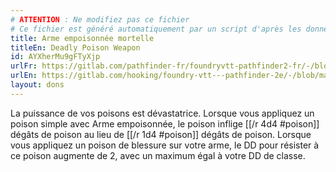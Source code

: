 ```yaml
---
# ATTENTION : Ne modifiez pas ce fichier
# Ce fichier est généré automatiquement par un script d'après les données du module Foundry VTT officiel et de sa traduction
title: Arme empoisonnée mortelle
titleEn: Deadly Poison Weapon
id: AYXherMu9gFTyXjp
urlFr: https://gitlab.com/pathfinder-fr/foundryvtt-pathfinder2-fr/-/blob/master/data/feats/AYXherMu9gFTyXjp.htm
urlEn: https://gitlab.com/hooking/foundry-vtt---pathfinder-2e/-/blob/master/packs/data/feats.db/deadly-poison-weapon.json
layout: dons
---
```

La puissance de vos poisons est dévastatrice. Lorsque vous appliquez un poison simple avec Arme empoisonnée, le poison inflige [[/r 4d4 #poison]] dégâts de poison au lieu de [[/r 1d4 #poison]] dégâts de poison. Lorsque vous appliquez un poison de blessure sur votre arme, le DD pour résister à ce poison augmente de 2, avec un maximum égal à votre DD de classe.

